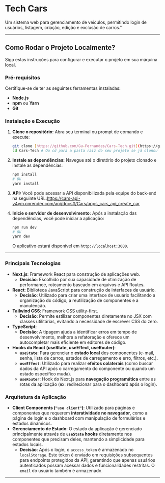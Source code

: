 # Tech Cars

Um sistema web para gerenciamento de veículos, permitindo login de usuários, listagem, criação, edição e exclusão de carros."

---

## Como Rodar o Projeto Localmente?

Siga estas instruções para configurar e executar o projeto em sua máquina local.

### Pré-requisitos

Certifique-se de ter as seguintes ferramentas instaladas:

* **Node.js**
* **npm** ou **Yarn**
* **Git**

### Instalação e Execução

1.  **Clone o repositório:**
    Abra seu terminal ou prompt de comando e execute:
    ```bash
    git clone [https://github.com/Gu-Fernandes/Cars-Tech.git](https://github.com/Gu-Fernandes/Cars-Tech.git)
    cd Cars-Tech # Ou cd para a pasta raiz do seu projeto se já clonou
    ```

2.  **Instale as dependências:**
    Navegue até o diretório do projeto clonado e instale as dependências:
    ```bash
    npm install
    # OU
    yarn install
    ```

3.  **API:**
   Você pode acessar a API disponibilizada pela equipe do back-end na seguinte URL:https://cars-api-y4ym.onrender.com/api/docs#/Cars/apps_cars_api_create_car

4.  **Inicie o servidor de desenvolvimento:**
    Após a instalação das dependências, você pode iniciar a aplicação:
    ```bash
    npm run dev
    # OU
    yarn dev
    ```

    O aplicativo estará disponível em `http://localhost:3000`.

---


### Principais Tecnologias

* **Next.js**: Framework React para construção de aplicações web.
    * **Decisão**: Escolhido por sua capacidade de otimização de performance, roteamento baseado em arquivos e API Routes. 
* **React**: Biblioteca JavaScript para construção de interfaces de usuário.
    * **Decisão**: Utilizado para criar uma interface de usuário facilitando a organização do código, a reutilização de componentes e a manutenção.
* **Tailwind CSS**: Framework CSS utility-first.
    * **Decisão**: Permite estilizar componentes diretamente no JSX com classes utilitárias, evitando a necessidade de escrever CSS do zero.
* **TypeScript**: 
    * **Decisão**: A tipagem ajuda a identificar erros em tempo de desenvolvimento, melhora a refatoração e oferece um autocompletar mais eficiente em editores de código.
* **Hooks do React (useState, useEffect, useRouter)**:
    * **`useState`**: Para gerenciar o **estado local** dos componentes (e-mail, senha, lista de carros, estados de carregamento e erro, filtros, etc.).
    * **`useEffect`**: Utilizado para realizar **efeitos colaterais** (como buscar dados da API após o carregamento do componente ou quando um estado específico muda).
    * **`useRouter`**: Hook do Next.js para **navegação programática** entre as rotas da aplicação (ex: redirecionar para o dashboard após o login).

### Arquitetura da Aplicação

* **Client Components (`"use client"`)**: Utilizado para páginas e componentes que requerem **interatividade no navegador**, como a página de login e o dashboard com manipulação de formulários e estados dinâmicos.
* **Gerenciamento de Estado**: O estado da aplicação é gerenciado principalmente através de **`useState` hooks** diretamente nos componentes que precisam deles, mantendo a simplicidade para estados locais. 
    * **Decisão**: Após o login, o `access_token` é armazenado no `localStorage`. Este token é enviado em requisições subsequentes para endpoints protegidos da API, garantindo que apenas usuários autenticados possam acessar dados e funcionalidades restritas. O `email` do usuário também é armazenado.

---
